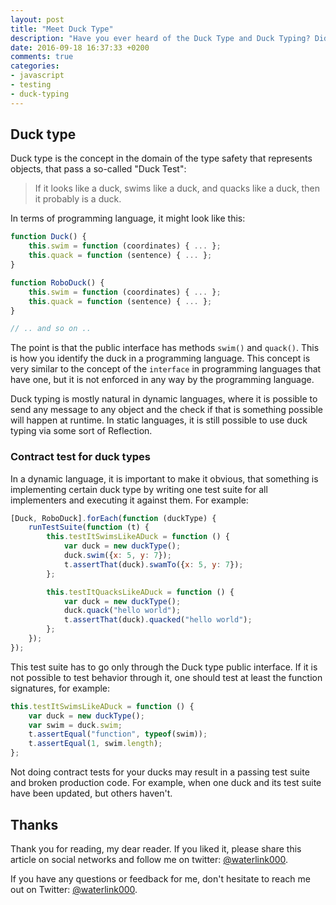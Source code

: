 ```yaml
---
layout: post
title: "Meet Duck Type"
description: "Have you ever heard of the Duck Type and Duck Typing? Did you know that you need to contract-test your duck types? Learn how!"
date: 2016-09-18 16:37:33 +0200
comments: true
categories:
- javascript
- testing
- duck-typing
---
```


## Duck type

Duck type is the concept in the domain of the type safety that represents objects, that pass a so-called "Duck Test":

> If it looks like a duck, swims like a duck, and quacks like a duck, then it probably is a duck.

In terms of programming language, it might look like this:

```javascript
function Duck() {
    this.swim = function (coordinates) { ... };
    this.quack = function (sentence) { ... };
}

function RoboDuck() {
    this.swim = function (coordinates) { ... };
    this.quack = function (sentence) { ... };
}

// .. and so on ..
```

<!--more-->

The point is that the public interface has methods `swim()` and `quack()`. This is how you identify the duck in a programming language. This concept is very similar to the concept of the `interface` in programming languages that have one, but it is not enforced in any way by the programming language.

Duck typing is mostly natural in dynamic languages, where it is possible to send any message to any object and the check if that is something possible will happen at runtime. In static languages, it is still possible to use duck typing via some sort of Reflection.

### Contract test for duck types

In a dynamic language, it is important to make it obvious, that something is implementing certain duck type by writing one test suite for all implementers and executing it against them. For example:

```javascript
[Duck, RoboDuck].forEach(function (duckType) {
    runTestSuite(function (t) {
        this.testItSwimsLikeADuck = function () {
            var duck = new duckType();
            duck.swim({x: 5, y: 7});
            t.assertThat(duck).swamTo({x: 5, y: 7});
        };

        this.testItQuacksLikeADuck = function () {
            var duck = new duckType();
            duck.quack("hello world");
            t.assertThat(duck).quacked("hello world");
        };
    });
});
```

This test suite has to go only through the Duck type public interface. If it is not possible to test behavior through it, one should test at least the function signatures, for example:

```javascript
this.testItSwimsLikeADuck = function () {
    var duck = new duckType();
    var swim = duck.swim;
    t.assertEqual("function", typeof(swim));
    t.assertEqual(1, swim.length);
};
```

Not doing contract tests for your ducks may result in a passing test suite and broken production code. For example, when one duck and its test suite have been updated, but others haven't.

## Thanks

Thank you for reading, my dear reader. If you liked it, please share this article on social networks and follow me on twitter: [@waterlink000](https://twitter.com/waterlink000).

If you have any questions or feedback for me, don't hesitate to reach me out on Twitter: [@waterlink000](https://twitter.com/waterlink000).
